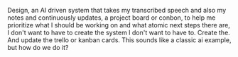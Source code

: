 Design, an AI driven system that takes my transcribed speech and also my notes and continuously updates, a project board or conbon, to help me prioritize what I should be working on and what atomic next steps there are, I don't want to have to create the system I don't want to have to. Create the. And update the trello or kanban cards. This sounds like a classic ai example, but how do we do it?


